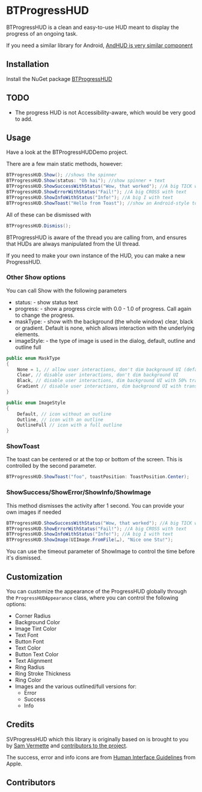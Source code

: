 BTProgressHUD
=============

BTProgressHUD is a clean and easy-to-use HUD meant to display the progress of an ongoing task.

If you need a similar library for Android, [AndHUD is very similar component](https://github.com/redth-org/AndHUD)

## Installation

Install the NuGet package [BTProgressHUD][nuget]

## TODO

* The progress HUD is not Accessibility-aware, which would be very good to add.

## Usage

Have a look at the BTProgressHUDDemo project.

There are a few main static methods, however:

```csharp
BTProgressHUD.Show(); //shows the spinner
BTProgressHUD.Show(status: "Oh hai"); //show spinner + text
BTProgressHUD.ShowSuccessWithStatus("Wow, that worked"); //A big TICK with text
BTProgressHUD.ShowErrorWithStatus("Fail!"); //A big CROSS with text
BTProgressHUD.ShowInfoWithStatus("Info!"); //A big I with text
BTProgressHUD.ShowToast("Hello from Toast"); //show an Android-style toast
```
All of these can be dismissed with

```csharp
BTProgressHUD.Dismiss();
```

BTProgressHUD is aware of the thread you are calling from, and ensures that HUDs are always manipulated from the UI thread.

If you need to make your own instance of the HUD, you can make a new ProgressHUD.

### Other Show options

You can call Show with the following parameters
* status: <string> - show status text
* progress: <float> - show a progress circle with 0.0 - 1.0 of progress. Call again to change the progress.
* maskType: <MaskType> - show with the background (the whole window) clear, black or gradient. Default is none, which allows interaction with the underlying elements.
* imageStyle: <ImageStyle> - the type of image is used in the dialog, default, outline and outline full 

```csharp
public enum MaskType
{
	None = 1, // allow user interactions, don't dim background UI (default)
	Clear, // disable user interactions, don't dim background UI
	Black, // disable user interactions, dim background UI with 50% translucent black
	Gradient // disable user interactions, dim background UI with translucent radial gradient (a-la-alertView)
}
```

```csharp
public enum ImageStyle
{
    Default, // icon without an outline
    Outline, // icon with an outline
    OutlineFull // icon with a full outline
}
```

### ShowToast
The toast can be centered or at the top or bottom of the screen. This is controlled by the second parameter.

```csharp
BTProgressHUD.ShowToast("foo", toastPosition: ToastPosition.Center);
```

### ShowSuccess/ShowError/ShowInfo/ShowImage
This method dismisses the activity after 1 second. You can provide your own images if needed

```csharp
BTProgressHUD.ShowSuccessWithStatus("Wow, that worked"); //A big TICK with text
BTProgressHUD.ShowErrorWithStatus("Fail!"); //A big CROSS with text
BTProgressHUD.ShowInfoWithStatus("Info!"); //A big I with text
BTProgressHUD.ShowImage(UIImage.FromFile(…), "Nice one Stu!");
```

You can use the timeout parameter of ShowImage to control the time before it's dismissed.

## Customization
You can customize the appearance of the ProgressHUD globally through the `ProgressHUDAppearance` class, where you can
control the following options:

- Corner Radius
- Background Color
- Image Tint Color
- Text Font
- Button Font
- Text Color
- Button Text Color
- Text Alignment
- Ring Radius
- Ring Stroke Thickness
- Ring Color
- Images and the various outlined/full versions for:
  - Error
  - Success
  - Info

## Credits

SVProgressHUD which this library is originally based on is brought to you by [Sam Vermette](http://samvermette.com) and [contributors to the project](https://github.com/samvermette/SVProgressHUD/contributors). 

The success, error and info icons are from [Human Interface Guidelines](https://developer.apple.com/design/human-interface-guidelines/sf-symbols/overview/) from Apple.

## Contributors

<!-- ALL-CONTRIBUTORS-LIST:START - Do not remove or modify this section -->
<!-- prettier-ignore-start -->
<!-- markdownlint-disable -->

<!-- markdownlint-restore -->
<!-- prettier-ignore-end -->

<!-- ALL-CONTRIBUTORS-LIST:END -->
        
[nuget]: https://www.nuget.org/packages/BTProgressHUD/

